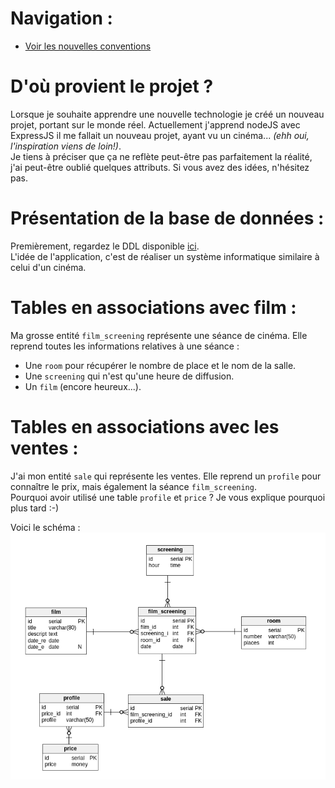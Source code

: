 # Navigation :
- [Voir les nouvelles conventions](./normalizations.md)

# D'où provient le projet ?
Lorsque je souhaite apprendre une nouvelle technologie je créé un nouveau projet, portant sur le monde réel. Actuellement j'apprend nodeJS avec ExpressJS il me fallait un nouveau projet, ayant vu un cinéma... *(ehh oui, l'inspiration viens de loin!)*. <br />
Je tiens à préciser que ça ne reflète peut-être pas parfaitement la réalité, j'ai peut-être oublié quelques attributs. Si vous avez des idées, n'hésitez pas.
# Présentation de la base de données :
Premièrement, regardez le DDL disponible [ici](https://github.com/EmixMaxime/learn-nodejs-bydoing/blob/master/migrations/sqls/global.sql). <br />
L'idée de l'application, c'est de réaliser un système informatique similaire à celui d'un cinéma. <br />

# Tables en associations avec film :
Ma grosse entité `film_screening` représente une séance de cinéma. Elle reprend toutes les informations relatives à une séance :
- Une `room` pour récupérer le nombre de place et le nom de la salle.
- Une `screening` qui n'est qu'une heure de diffusion.
- Un `film` (encore heureux...). <br />

# Tables en associations avec les ventes :
J'ai mon entité `sale` qui représente les ventes. Elle reprend un `profile` pour connaître le prix, mais également la séance `film_screening`. <br />
Pourquoi avoir utilisé une table `profile` et `price` ? Je vous explique pourquoi plus tard :-) <br />

Voici le schéma : <br />
![schema](./img/schema.png) <br />
